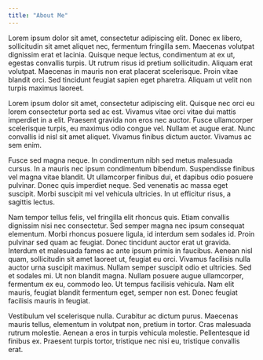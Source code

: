 ```yaml
---
title: "About Me"
---
```


Lorem ipsum dolor sit amet, consectetur adipiscing elit. Donec ex libero, sollicitudin sit amet aliquet nec, fermentum fringilla sem. Maecenas volutpat dignissim erat et lacinia. Quisque neque lectus, condimentum at ex ut, egestas convallis turpis. Ut rutrum risus id pretium sollicitudin. Aliquam erat volutpat. Maecenas in mauris non erat placerat scelerisque. Proin vitae blandit orci. Sed tincidunt feugiat sapien eget pharetra. Aliquam ut velit non turpis maximus laoreet.

Lorem ipsum dolor sit amet, consectetur adipiscing elit. Quisque nec orci eu lorem consectetur porta sed ac est. Vivamus vitae orci vitae dui mattis imperdiet in a elit. Praesent gravida non eros nec auctor. Fusce ullamcorper scelerisque turpis, eu maximus odio congue vel. Nullam et augue erat. Nunc convallis id nisl sit amet aliquet. Vivamus finibus dictum auctor. Vivamus ac sem enim.

Fusce sed magna neque. In condimentum nibh sed metus malesuada cursus. In a mauris nec ipsum condimentum bibendum. Suspendisse finibus vel magna vitae blandit. Ut ullamcorper finibus dui, et dapibus odio posuere pulvinar. Donec quis imperdiet neque. Sed venenatis ac massa eget suscipit. Morbi suscipit mi vel vehicula ultricies. In ut efficitur risus, a sagittis lectus.

Nam tempor tellus felis, vel fringilla elit rhoncus quis. Etiam convallis dignissim nisi nec consectetur. Sed semper magna nec ipsum consequat elementum. Morbi rhoncus posuere ligula, id interdum sem sodales id. Proin pulvinar sed quam ac feugiat. Donec tincidunt auctor erat ut gravida. Interdum et malesuada fames ac ante ipsum primis in faucibus. Aenean nisl quam, sollicitudin sit amet laoreet ut, feugiat eu orci. Vivamus facilisis nulla auctor urna suscipit maximus. Nullam semper suscipit odio et ultricies. Sed et sodales mi. Ut non blandit magna. Nullam posuere augue ullamcorper, fermentum ex eu, commodo leo. Ut tempus facilisis vehicula. Nam elit mauris, feugiat blandit fermentum eget, semper non est. Donec feugiat facilisis mauris in feugiat.

Vestibulum vel scelerisque nulla. Curabitur ac dictum purus. Maecenas mauris tellus, elementum in volutpat non, pretium in tortor. Cras malesuada rutrum molestie. Aenean a eros in turpis vehicula molestie. Pellentesque id finibus ex. Praesent turpis tortor, tristique nec nisi eu, tristique convallis erat.